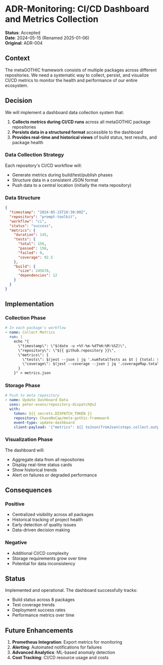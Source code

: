 # ADR-Monitoring: CI/CD Dashboard and Metrics Collection

**Status**: Accepted  
**Date**: 2024-05-15 (Renamed 2025-01-06)  
**Original**: ADR-004

## Context

The metaGOTHIC framework consists of multiple packages across different repositories. We need a systematic way to collect, persist, and visualize CI/CD metrics to monitor the health and performance of our entire ecosystem.

## Decision

We will implement a dashboard data collection system that:

1. **Collects metrics during CI/CD runs** across all metaGOTHIC package repositories
2. **Persists data in a structured format** accessible to the dashboard
3. **Provides real-time and historical views** of build status, test results, and package health

### Data Collection Strategy

Each repository's CI/CD workflow will:
- Generate metrics during build/test/publish phases
- Structure data in a consistent JSON format
- Push data to a central location (initially the meta repository)

### Data Structure

```json
{
  "timestamp": "2024-05-15T10:30:00Z",
  "repository": "prompt-toolkit",
  "workflow": "ci",
  "status": "success",
  "metrics": {
    "duration": 145,
    "tests": {
      "total": 156,
      "passed": 156,
      "failed": 0,
      "coverage": 92.5
    },
    "build": {
      "size": 245678,
      "dependencies": 12
    }
  }
}
```

## Implementation

### Collection Phase
```yaml
# In each package's workflow
- name: Collect Metrics
  run: |
    echo "{
      \"timestamp\": \"$(date -u +%Y-%m-%dT%H:%M:%SZ)\",
      \"repository\": \"${{ github.repository }}\",
      \"metrics\": {
        \"tests\": $(jest --json | jq '.numTotalTests as $t | {total: $t, passed: .numPassedTests}'),
        \"coverage\": $(jest --coverage --json | jq '.coverageMap.total.lines.pct')
      }
    }" > metrics.json
```

### Storage Phase
```yaml
# Push to meta repository
- name: Update Dashboard Data
  uses: peter-evans/repository-dispatch@v2
  with:
    token: ${{ secrets.DISPATCH_TOKEN }}
    repository: ChaseNoCap/meta-gothic-framework
    event-type: update-dashboard
    client-payload: '{"metrics": ${{ toJson(fromJson(steps.collect.outputs.metrics)) }}}'
```

### Visualization Phase
The dashboard will:
- Aggregate data from all repositories
- Display real-time status cards
- Show historical trends
- Alert on failures or degraded performance

## Consequences

### Positive
- Centralized visibility across all packages
- Historical tracking of project health
- Early detection of quality issues
- Data-driven decision making

### Negative
- Additional CI/CD complexity
- Storage requirements grow over time
- Potential for data inconsistency

## Status

Implemented and operational. The dashboard successfully tracks:
- Build status across 8 packages
- Test coverage trends
- Deployment success rates
- Performance metrics over time

## Future Enhancements

1. **Prometheus Integration**: Export metrics for monitoring
2. **Alerting**: Automated notifications for failures
3. **Advanced Analytics**: ML-based anomaly detection
4. **Cost Tracking**: CI/CD resource usage and costs